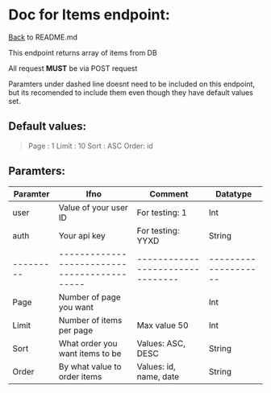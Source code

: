 # Doc for Items endpoint:

[Back](README.md) to README.md

This endpoint returns array of items from DB

All request <b>MUST</b> be via POST request

Paramters under dashed line doesnt need to be included on this endpoint, but its recomended to include them even though they have default values set. 


## Default values:
> Page : 1
> Limit : 10
> Sort : ASC
> Order: id


## Paramters:

| Paramter | Ifno | Comment | Datatype |
|---------|------|----------|-----------|
| user    | Value of your user ID           | For testing: 1    |  Int               |
| auth    | Your api key                    | For testing: YYXD |  String            |
|---------|--------------------------------------------|--------------------------------|--------------------|
| Page     |Number of page you want | | Int|
| Limit | Number of items per page | Max value 50 | Int |
|Sort | What order you want items to be |Values: ASC, DESC| String |
|Order| By what value to order items |Values: id, name, date| String |
